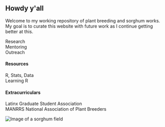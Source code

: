 ## Howdy y'all

Welcome to my working repository of plant breeding and sorghum works. My goal is to curate this website with future work as I continue getting better at this. 

Research  
Mentoring  
Outreach


#### Resources  
R, Stats, Data  
Learning R

#### Extracurriculars
Latinx Graduate Student Association  
MANRRS
National Association of Plant Breeders


![Image of a sorghum field](https://github.com/leon-fabian/leon-fabian.github.io/blob/main/sorghumportrait.JPG?raw=true)
